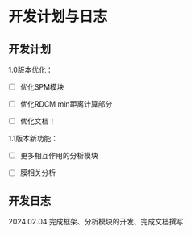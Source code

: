 # 开发计划与日志

## 开发计划

1.0版本优化：
- [ ] 优化SPM模块
- [ ] 优化RDCM min距离计算部分
- [ ] 优化文档！


1.1版本新功能：
- [ ] 更多相互作用的分析模块
- [ ] 膜相关分析
  

## 开发日志

2024.02.04 完成框架、分析模块的开发、完成文档撰写


